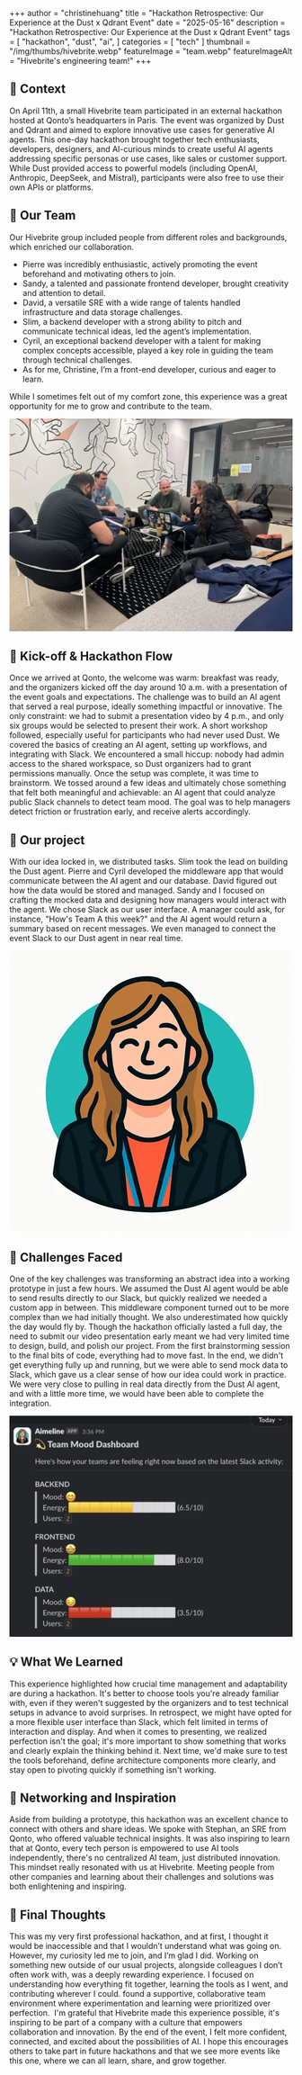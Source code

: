 +++
author = "christinehuang"
title = "Hackathon Retrospective: Our Experience at the Dust x Qdrant Event"
date = "2025-05-16"
description = "Hackathon Retrospective: Our Experience at the Dust x Qdrant Event"
tags = [
    "hackathon", "dust", "ai",
]
categories = [
    "tech"
]
thumbnail = "/img/thumbs/hivebrite.webp"
featureImage = "team.webp"
featureImageAlt = "Hivebrite's engineering team!"
+++

## 🧭 Context

On April 11th, a small Hivebrite team participated in an external hackathon hosted at Qonto’s headquarters in Paris. The event was organized by Dust and Qdrant and aimed to explore innovative use cases for generative AI agents.
This one-day hackathon brought together tech enthusiasts, developers, designers, and AI-curious minds to create useful AI agents addressing specific personas or use cases, like sales or customer support. While Dust provided access to powerful models (including OpenAI, Anthropic, DeepSeek, and Mistral), participants were also free to use their own APIs or platforms.

## 👥 Our Team

Our Hivebrite group included people from different roles and backgrounds, which enriched our collaboration.

- Pierre was incredibly enthusiastic, actively promoting the event beforehand and motivating others to join.
- Sandy, a talented and passionate frontend developer, brought creativity and attention to detail.
- David, a versatile SRE with a wide range of talents handled infrastructure and data storage challenges.
- Slim, a backend developer with a strong ability to pitch and communicate technical ideas, led the agent’s implementation.
- Cyril, an exceptional backend developer with a talent for making complex concepts accessible, played a key role in guiding the team through technical challenges.
- As for me, Christine, I’m a front-end developer, curious and eager to learn.

While I sometimes felt out of my comfort zone, this experience was a great opportunity for me to grow and contribute to the team.

![Our team brainstorming and working on the hackathon project](images/team.webp)

## 🚀 Kick-off & Hackathon Flow

Once we arrived at Qonto, the welcome was warm: breakfast was ready, and the organizers kicked off the day around 10 a.m. with a presentation of the event goals and expectations. The challenge was to build an AI agent that served a real purpose, ideally something impactful or innovative. The only constraint: we had to submit a presentation video by 4 p.m., and only six groups would be selected to present their work.
A short workshop followed, especially useful for participants who had never used Dust. We covered the basics of creating an AI agent, setting up workflows, and integrating with Slack. We encountered a small hiccup: nobody had admin access to the shared workspace, so Dust organizers had to grant permissions manually.
Once the setup was complete, it was time to brainstorm. We tossed around a few ideas and ultimately chose something that felt both meaningful and achievable: an AI agent that could analyze public Slack channels to detect team mood. The goal was to help managers detect friction or frustration early, and receive alerts accordingly.

## 🧩 Our project

With our idea locked in, we distributed tasks. Slim took the lead on building the Dust agent. Pierre and Cyril developed the middleware app that would communicate between the AI agent and our database. David figured out how the data would be stored and managed. Sandy and I focused on crafting the mocked data and designing how managers would interact with the agent.
We chose Slack as our user interface. A manager could ask, for instance, "How's Team A this week?" and the AI agent would return a summary based on recent messages. We even managed to connect the event Slack to our Dust agent in near real time.

![Meet Aimeline: the face of our hackathon project analyzing team moods](images/aimeline.webp)

## 🧠 Challenges Faced

One of the key challenges was transforming an abstract idea into a working prototype in just a few hours. We assumed the Dust AI agent would be able to send results directly to our Slack, but quickly realized we needed a custom app in between. This middleware component turned out to be more complex than we had initially thought.
We also underestimated how quickly the day would fly by. Though the hackathon officially lasted a full day, the need to submit our video presentation early meant we had very limited time to design, build, and polish our project. From the first brainstorming session to the final bits of code, everything had to move fast.
In the end, we didn't get everything fully up and running, but we were able to send mock data to Slack, which gave us a clear sense of how our idea could work in practice. We were very close to pulling in real data directly from the Dust AI agent, and with a little more time, we would have been able to complete the integration.

![Our Aimeline prototype in action: a real-time overview of team moods](images/prototype.webp)

## 💡 What We Learned

This experience highlighted how crucial time management and adaptability are during a hackathon. It's better to choose tools you're already familiar with, even if they weren't suggested by the organizers and to test technical setups in advance to avoid surprises.
In retrospect, we might have opted for a more flexible user interface than Slack, which felt limited in terms of interaction and display. And when it comes to presenting, we realized perfection isn't the goal; it's more important to show something that works and clearly explain the thinking behind it.
Next time, we'd make sure to test the tools beforehand, define architecture components more clearly, and stay open to pivoting quickly if something isn't working.

## 🤝 Networking and Inspiration

Aside from building a prototype, this hackathon was an excellent chance to connect with others and share ideas. We spoke with Stephan, an SRE from Qonto, who offered valuable technical insights. It was also inspiring to learn that at Qonto, every tech person is empowered to use AI tools independently, there's no centralized AI team, just distributed innovation. This mindset really resonated with us at Hivebrite.
Meeting people from other companies and learning about their challenges and solutions was both enlightening and inspiring.

## 🎉 Final Thoughts

This was my very first professional hackathon, and at first, I thought it would be inaccessible and that I wouldn’t understand what was going on. However, my curiosity led me to join, and I’m glad I did. Working on something new outside of our usual projects, alongside colleagues I don’t often work with, was a deeply rewarding experience. I focused on understanding how everything fit together, learning the tools as I went, and contributing wherever I could. found a supportive, collaborative team environment where experimentation and learning were prioritized over perfection. 
I'm grateful that Hivebrite made this experience possible, it's inspiring to be part of a company with a culture that empowers collaboration and innovation.
By the end of the event, I felt more confident, connected, and excited about the possibilities of AI. I hope this encourages others to take part in future hackathons and that we see more events like this one, where we can all learn, share, and grow together.
